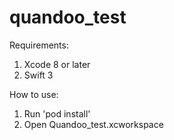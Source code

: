 # quandoo_test

Requirements: 
1. Xcode 8 or later 
2. Swift 3

How to use: 
1. Run 'pod install' 
2. Open Quandoo_test.xcworkspace
